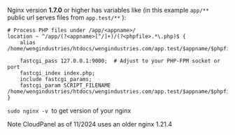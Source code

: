 Nginx version **1.7.0** or higher has variables like (in this example `app/**`  public url serves files from `app.test/**` ):
```
# Process PHP files under /app/<appname>/  
location ~ ^/app/(?<appname>[^/]+)/(?<phpfile>.*\.php)$ {  
    alias /home/wengindustries/htdocs/wengindustries.com/app.test/$appname/$phpfile;  
  
    fastcgi_pass 127.0.0.1:9000;  # Adjust to your PHP-FPM socket or port  
    fastcgi_index index.php;  
    include fastcgi_params;  
    fastcgi_param SCRIPT_FILENAME /home/wengindustries/htdocs/wengindustries.com/app.test/$appname/$phpfile;  
}
```


`sudo nginx -v`  to get version of your nginx

Note CloudPanel as of 11/2024 uses an older nginx 1.21.4
